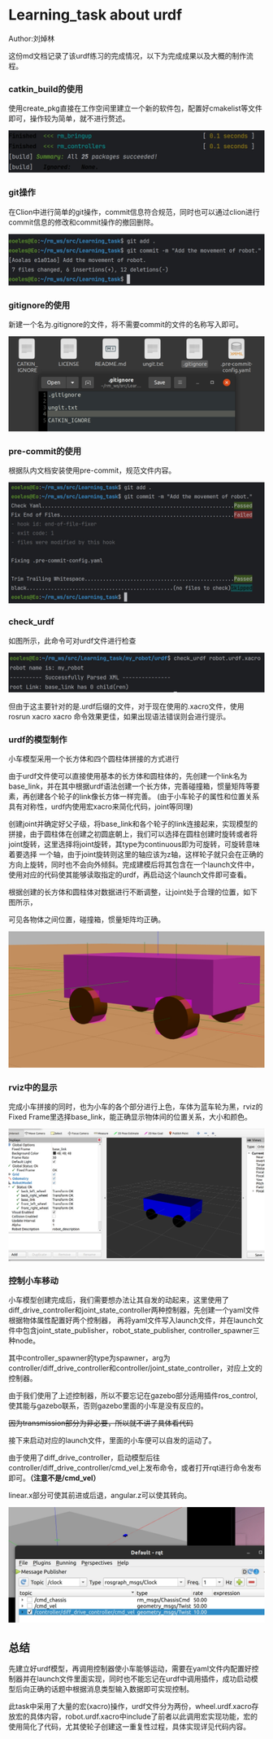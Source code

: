 # Learning_task about urdf

Author:刘焯林

这份md文档记录了该urdf练习的完成情况，以下为完成成果以及大概的制作流程。



### catkin_build的使用

使用create_pkg直接在工作空间里建立一个新的软件包，配置好cmakelist等文件即可，操作较为简单，就不进行赘述。

![catkin_build](picture/catkin_build.jpg)



### git操作

在Clion中进行简单的git操作，commit信息符合规范，同时也可以通过clion进行commit信息的修改和commit操作的撤回删除。

![git](picture/git.jpg)



### gitignore的使用

新建一个名为.gitignore的文件，将不需要commit的文件的名称写入即可。

![gitignore](picture/gitignore.jpg)



### pre-commit的使用

根据队内文档安装使用pre-commit，规范文件内容。

![pre-commit](picture/pre-commit.jpg)



### check_urdf

如图所示，此命令可对urdf文件进行检查

![check_urdf](picture/check_urdf.jpg)

但由于这主要针对的是.urdf后缀的文件，对于现在使用的.xacro文件，使用rosrun xacro xacro 命令效果更佳，如果出现语法错误则会进行提示。

### urdf的模型制作

小车模型采用一个长方体和四个圆柱体拼接的方式进行

由于urdf文件使可以直接使用基本的长方体和圆柱体的，先创建一个link名为base_link，并在其中根据urdf语法创建一个长方体，完善碰撞箱，惯量矩阵等要素，再创建各个轮子的link像长方体一样完善。 (由于小车轮子的属性和位置关系具有对称性，urdf内使用宏xacro来简化代码，joint等同理)



创建joint并确定好父子级，将base_link和各个轮子的link连接起来，实现模型的拼接，由于圆柱体在创建之初圆底朝上，我们可以选择在圆柱创建时旋转或者将joint旋转，这里选择将joint旋转，其type为continuous即为可旋转，可旋转意味着要选择 一个轴，由于joint旋转则这里的轴应该为z轴，这样轮子就只会在正确的方向上旋转，同时也不会向外倾斜。完成建模后将其包含在一个launch文件中，使用对应的代码使其能够读取指定的urdf，再启动这个launch文件即可查看。



根据创建的长方体和圆柱体对数据进行不断调整，让joint处于合理的位置，如下图所示，

可见各物体之间位置，碰撞箱，惯量矩阵均正确。

![car](picture/car.jpg)



### rviz中的显示

完成小车拼接的同时，也为小车的各个部分进行上色，车体为蓝车轮为黑，rviz的Fixed Frame里选择base_link，能正确显示物体间的位置关系，大小和颜色。

![rviz](picture/rviz.jpg)

### 控制小车移动

小车模型创建完成后，我们需要想办法让其自发的动起来，这里使用了diff_drive_controller和joint_state_controller两种控制器，先创建一个yaml文件根据物体属性配置好两个控制器，                   再将yaml文件写入launch文件，并在launch文件中包含joint_state_publisher，robot_state_publisher, controller_spawner三种node。

其中controller_spawner的type为spawner，arg为controller/diff_drive_controller和controller/joint_state_controller，对应上文的控制器。

由于我们使用了上述控制器，所以不要忘记在gazebo部分适用插件ros_control,使其能与gazebo联系，否则gazebo里面的小车是没有反应的。

~~因为transmission部分为非必要，所以就不讲了具体看代码~~



接下来启动对应的launch文件，里面的小车便可以自发的运动了。

由于使用了diff_drive_controller，启动模型后往controller/diff_drive_controller/cmd_vel上发布命令，或者打开rqt进行命令发布即可。**（注意不是/cmd_vel）**

linear.x部分可使其前进或后退，angular.z可以使其转向。

![move](picture/move.jpg)

## 总结

先建立好urdf模型，再调用控制器使小车能够运动，需要在yaml文件内配置好控制器并在launch文件里面实现，同时也不能忘记在urdf中调用插件，成功启动模型后向正确的话题中根据消息类型输入数据即可实现控制。

此task中采用了大量的宏(xacro)操作，urdf文件分为两份，wheel.urdf.xacro存放宏的具体内容，robot.urdf.xacro中include了前者以此调用宏实现功能，宏的使用简化了代码，尤其使轮子创建这一重复性过程，具体实现详见代码内容。
